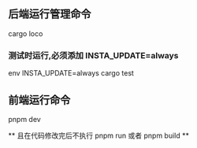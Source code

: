 
## 后端运行管理命令

cargo loco

### 测试时运行,必须添加 INSTA_UPDATE=always 

env INSTA_UPDATE=always cargo test


## 前端运行命令

pnpm dev

** 且在代码修改完后不执行 pnpm run 或者  pnpm build **

